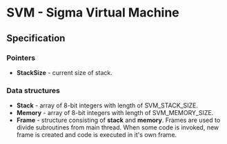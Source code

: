 # SVM - Sigma Virtual Machine

## Specification

### Pointers

* **StackSize** - current size of stack.

### Data structures

* **Stack** - array of 8-bit integers with length of SVM_STACK_SIZE.
* **Memory** - array of 8-bit integers with length of SVM_MEMORY_SIZE.
* **Frame** - structure consisting of **stack** and **memory**.
Frames are used to divide subroutines from main thread.
When some code is invoked, new frame is created and code is executed in it's own frame.


